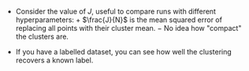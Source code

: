 - Consider the value of $J$, useful to compare runs with different hyperparameters:
   $+$ $\frac{J}{N}$ is the mean squared error of replacing all points with their cluster mean.
   $-$ No idea how "compact" the clusters are.
  
- If you have a labelled dataset, you can see how well the clustering recovers a known label.
